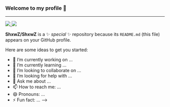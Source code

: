 ### Welcome to my profile 👋
---
<a href="https://discord.com/users/419932891020001281" display="flex" flex-direction="row" align-content="space-between" flex-wrap="wrap">
<img src="https://github-readme-stats.vercel.app/api?username=ShxwZ&show_icons=true&theme=dark" />
<img src="https://lanyard.cnrad.dev/api/419932891020001281/?hideTimestamp=true&idleMessage=Just%20chillin'%20at%20the%20moment..." />   

<a/>
 

**ShxwZ/ShxwZ** is a ✨ _special_ ✨ repository because its `README.md` (this file) appears on your GitHub profile.

Here are some ideas to get you started:

- 🔭 I’m currently working on ...
- 🌱 I’m currently learning ...
- 👯 I’m looking to collaborate on ...
- 🤔 I’m looking for help with ...
- 💬 Ask me about ...
- 📫 How to reach me: ...
- 😄 Pronouns: ...
- ⚡ Fun fact: ...
-->
